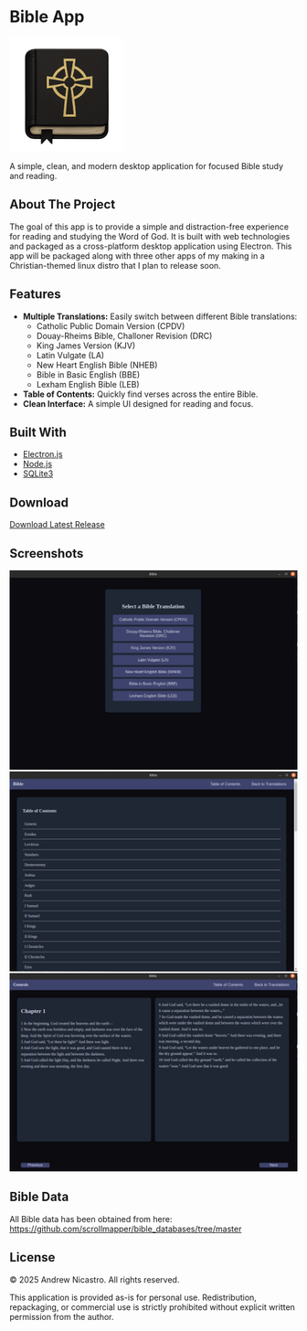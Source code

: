 # Bible App

<img src="./screenshots/256x256.png" alt="Bible" width="200" height="200">

A simple, clean, and modern desktop application for focused Bible study and reading.

## About The Project

The goal of this app is to provide a simple and distraction-free experience for reading and studying the Word of God. It is built with web technologies and packaged as a cross-platform desktop application using Electron. This app will be packaged along with three other apps of my making in a Christian-themed linux distro that I plan to release soon.

## Features

* **Multiple Translations:** Easily switch between different Bible translations:
  - Catholic Public Domain Version (CPDV)
  - Douay-Rheims Bible, Challoner Revision (DRC)
  - King James Version (KJV)
  - Latin Vulgate (LA)
  - New Heart English Bible (NHEB)
  - Bible in Basic English (BBE)
  - Lexham English Bible (LEB)
* **Table of Contents:** Quickly find verses across the entire Bible.
* **Clean Interface:** A simple UI designed for reading and focus.

## Built With

*   [Electron.js](https://www.electronjs.org/)
*   [Node.js](https://nodejs.org/)
*   [SQLite3](https://www.sqlite.org/index.html)

## Download
[Download Latest Release](https://github.com/Bighairymtnman/Bible/releases/latest)

## Screenshots

<img src="./screenshots/1.png" alt="Screenshot 1" width="600">

<img src="./screenshots/2.png" alt="Screenshot 2" width="600">

<img src="./screenshots/3.png" alt="Screenshot 3" width="600">


## Bible Data

All Bible data has been obtained from here: https://github.com/scrollmapper/bible_databases/tree/master

## License

© 2025 Andrew Nicastro. All rights reserved.

This application is provided as-is for personal use. Redistribution, repackaging, or commercial use is strictly prohibited without explicit written permission from the author.
